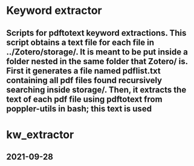 # Keyword extractor
Scripts for pdftotext keyword extractions.  This script obtains a text file for each file in ../Zotero/storage/. It is meant to be put inside a folder nested in the same folder that Zotero/ is. First it generates a file named pdflist.txt containing all pdf files found recursively searching inside storage/. Then, it extracts the text of each pdf file using pdftotext from poppler-utils in bash; this text is used 
---

# kw_extractor
## 2021-09-28
